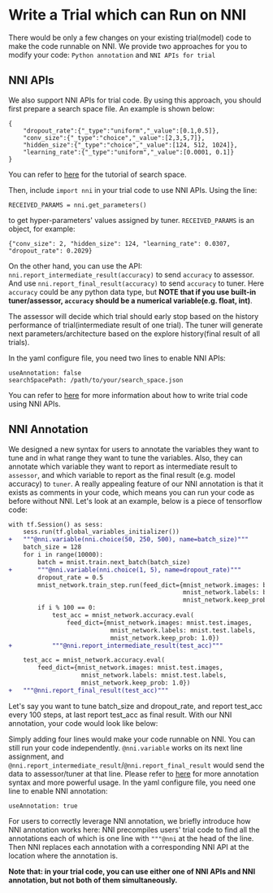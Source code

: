 **Write a Trial which can Run on NNI**
===
There would be only a few changes on your existing trial(model) code to make the code runnable on NNI. We provide two approaches for you to modify your code: `Python annotation` and `NNI APIs for trial`

## NNI APIs 
We also support NNI APIs for trial code. By using this approach, you should first prepare a search space file. An example is shown below: 
```
{
    "dropout_rate":{"_type":"uniform","_value":[0.1,0.5]},
    "conv_size":{"_type":"choice","_value":[2,3,5,7]},
    "hidden_size":{"_type":"choice","_value":[124, 512, 1024]},
    "learning_rate":{"_type":"uniform","_value":[0.0001, 0.1]}
}
```
You can refer to [here](SearchSpaceSpec.md) for the tutorial of search space.

Then, include `import nni` in your trial code to use NNI APIs. Using the line: 
```
RECEIVED_PARAMS = nni.get_parameters()
```
to get hyper-parameters' values assigned by tuner. `RECEIVED_PARAMS` is an object, for example: 
```
{"conv_size": 2, "hidden_size": 124, "learning_rate": 0.0307, "dropout_rate": 0.2029}
```

On the other hand, you can use the API: `nni.report_intermediate_result(accuracy)` to send `accuracy` to assessor. And use `nni.report_final_result(accuracy)` to send `accuracy` to tuner. Here `accuracy` could be any python data type, but **NOTE that if you use built-in tuner/assessor, `accuracy` should be a numerical variable(e.g. float, int)**.

The assessor will decide which trial should early stop based on the history performance of trial(intermediate result of one trial).
The tuner will generate next parameters/architecture based on the explore history(final result of all trials).

In the yaml configure file, you need two lines to enable NNI APIs:
```
useAnnotation: false
searchSpacePath: /path/to/your/search_space.json
```

You can refer to [here](../examples/trials/README.md) for more information about how to write trial code using NNI APIs.

## NNI Annotation
We designed a new syntax for users to annotate the variables they want to tune and in what range they want to tune the variables. Also, they can annotate which variable they want to report as intermediate result to `assessor`, and which variable to report as the final result (e.g. model accuracy) to `tuner`. A really appealing feature of our NNI annotation is that it exists as comments in your code, which means you can run your code as before without NNI. Let's look at an example, below is a piece of tensorflow code:
```diff
with tf.Session() as sess:
    sess.run(tf.global_variables_initializer())
+   """@nni.variable(nni.choice(50, 250, 500), name=batch_size)"""
    batch_size = 128
    for i in range(10000):
        batch = mnist.train.next_batch(batch_size)
+       """@nni.variable(nni.choice(1, 5), name=dropout_rate)"""
        dropout_rate = 0.5
        mnist_network.train_step.run(feed_dict={mnist_network.images: batch[0],
                                                mnist_network.labels: batch[1],
                                                mnist_network.keep_prob: dropout_rate})
        if i % 100 == 0:
            test_acc = mnist_network.accuracy.eval(
                feed_dict={mnist_network.images: mnist.test.images,
                            mnist_network.labels: mnist.test.labels,
                            mnist_network.keep_prob: 1.0})
+           """@nni.report_intermediate_result(test_acc)"""

    test_acc = mnist_network.accuracy.eval(
        feed_dict={mnist_network.images: mnist.test.images,
                    mnist_network.labels: mnist.test.labels,
                    mnist_network.keep_prob: 1.0})
+   """@nni.report_final_result(test_acc)"""
```

Let's say you want to tune batch\_size and dropout\_rate, and report test\_acc every 100 steps, at last report test\_acc as final result. With our NNI annotation, your code would look like below:


Simply adding four lines would make your code runnable on NNI. You can still run your code independently. `@nni.variable` works on its next line assignment, and `@nni.report_intermediate_result`/`@nni.report_final_result` would send the data to assessor/tuner at that line. Please refer to [here](../tools/annotation/README.md) for more annotation syntax and more powerful usage. In the yaml configure file, you need one line to enable NNI annotation:
```
useAnnotation: true
```

For users to correctly leverage NNI annotation, we briefly introduce how NNI annotation works here: NNI precompiles users' trial code to find all the annotations each of which is one line with `"""@nni` at the head of the line. Then NNI replaces each annotation with a corresponding NNI API at the location where the annotation is.

**Note that: in your trial code, you can use either one of NNI APIs and NNI annotation, but not both of them simultaneously.** 